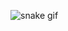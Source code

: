![snake gif](https://github.com/TUSHAR-PERSPECTIVE/TUSHAR-PERSPECTIVE/blob/output/github-contribution-grid-snake.gif)
